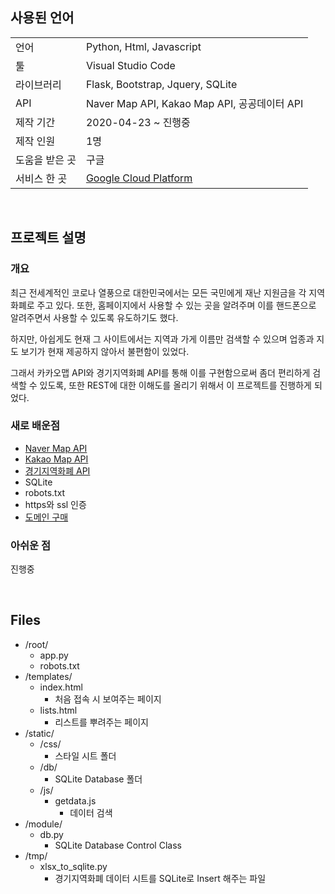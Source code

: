 ## **사용된 언어**
|                |                                                |
|----------------|------------------------------------------------|
| 언어           | Python, Html, Javascript                       |
| 툴             | Visual Studio Code                             |
| 라이브러리     | Flask, Bootstrap, Jquery, SQLite               |
| API            | Naver Map API, Kakao Map API, 공공데이터 API   |
| 제작 기간      | 2020-04-23 ~ 진행중                            |
| 제작 인원      | 1명                                            |
| 도움을 받은 곳 | 구글                                           |
| 서비스 한 곳   | [Google Cloud Platform](https://www.gfind.kr/) |

<br>

## **프로젝트 설명**
### **개요**
최근 전세계적인 코로나 열풍으로 대한민국에서는 모든 국민에게 재난 지원금을 각 지역 화폐로 주고 있다. 또한, 홈페이지에서 사용할 수 있는 곳을 알려주며 이를 핸드폰으로 알려주면서 사용할 수 있도록 유도하기도 했다. 

하지만, 아쉽게도 현재 그 사이트에서는 지역과 가게 이름만 검색할 수 있으며 업종과 지도 보기가 현재 제공하지 않아서 불편함이 있었다.

그래서 카카오맵 API와 경기지역화폐 API를 통해 이를 구현함으로써 좀더 편리하게 검색할 수 있도록, 또한 REST에 대한 이해도를 올리기 위해서 이 프로젝트를 진행하게 되었다.

### **새로 배운점**
- [Naver Map API](https://navermaps.github.io/maps.js.ncp/docs/index.html)
- [Kakao Map API](https://apis.map.kakao.com/)
- [경기지역화폐 API](https://data.gg.go.kr/portal/data/service/selectServicePage.do?infId=3NPA52LBMO36CQEQ1GMY28894927&infSeq=1)
- SQLite
- robots.txt
- https와 ssl 인증
- [도메인 구매](https://www.dotname.co.kr/)

### **아쉬운 점**
진행중

<br>

## **Files**
- /root/
    - app.py
    - robots.txt
- /templates/
    - index.html
        - 처음 접속 시 보여주는 페이지
    - lists.html
        - 리스트를 뿌려주는 페이지
- /static/
    - /css/
        - 스타일 시트 폴더
    - /db/
        - SQLite Database 폴더
    - /js/
        - getdata.js
            - 데이터 검색
- /module/
    - db.py
        - SQLite Database Control Class
- /tmp/
    - xlsx_to_sqlite.py
        - 경기지역화폐 데이터 시트를 SQLite로 Insert 해주는 파일